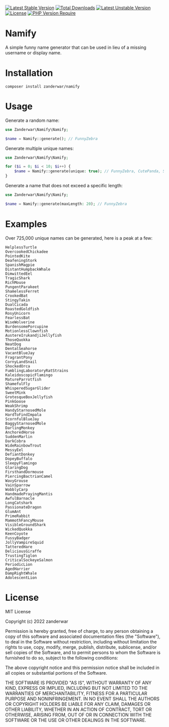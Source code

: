 [![Latest Stable Version](http://poser.pugx.org/zanderwar/namify/v)](https://packagist.org/packages/zanderwar/namify) [![Total Downloads](http://poser.pugx.org/zanderwar/namify/downloads)](https://packagist.org/packages/zanderwar/namify) [![Latest Unstable Version](http://poser.pugx.org/zanderwar/namify/v/unstable)](https://packagist.org/packages/zanderwar/namify) [![License](http://poser.pugx.org/zanderwar/namify/license)](https://packagist.org/packages/zanderwar/namify) [![PHP Version Require](http://poser.pugx.org/zanderwar/namify/require/php)](https://packagist.org/packages/zanderwar/namify)

# Namify

A simple funny name generator that can be used in lieu of a missing username or display name.

# Installation

```console
composer install zanderwar/namify
```

# Usage

Generate a random name:

```php
use Zanderwar\Namify\Namify;

$name = Namify::generate(); // FunnyZebra
```

Generate multiple unique names:

```php
use Zanderwar\Namify\Namify;

for ($i = 0; $i < 10; $i++) {
    $name = Namify::generate(unique: true); // FunnyZebra, CutePanda, SmellyTiger, etc.
}
```

Generate a name that does not exceed a specific length:

```php
use Zanderwar\Namify\Namify;

$name = Namify::generate(maxLength: 20); // FunnyZebra
```

# Examples

Over 725,000 unique names can be generated, here is a peak at a few:

```
HelplessTurtle
OvercookedChickadee
PointedKite
DeafeningStork
SpanishMagpie
DistantHumpbackWhale
DimwittedEel
TragicShark
RichMouse
PungentParakeet
ShamelessFerret
CrookedBat
StingyTakin
DualCicada
RoastedGoldfish
RosyUnicorn
FearlessBat
WiseWolverine
BurdensomePorcupine
MotionlessClownfish
AustereIrukandjiJellyfish
ThoseQuokka
NeatDog
DentalSeahorse
VacantBlueJay
FragrantPony
CornyLandSnail
ShockedOrca
FumblingLaboratoryRatStrains
KaleidoscopicFlamingo
MatureParrotfish
ShamefulFly
WhisperedSugarGlider
SweetMink
GrotesqueBoxJellyfish
PinkGoose
WeakShrimp
HandyStarnosedMole
HardToFindImpala
ScornfulBlueJay
BaggyStarnosedMole
DarlingMonkey
AnchoredHorse
SuddenMarlin
DarkCobra
WideRainbowTrout
MessyEel
DefiantDonkey
DopeyBuffalo
SleepyFlamingo
GlaringDog
FirsthandDormouse
PiercingBactrianCamel
WavyGrouse
VainSparrow
WobblyCarp
HandmadePrayingMantis
AwfulBarnacle
LongCatshark
PassionateDragon
GlumAnt
PrimeRabbit
MammothFancyMouse
VisibleGroundShark
WickedQuokka
KeenCoyote
FussyBadger
JollyVampireSquid
TatteredHare
DeliciousGiraffe
TrustingTiglon
CriticalSockeyeSalmon
PeriodicLion
AgedHarrier
DampRightWhale
AdolescentLion
```

# License

MIT License

Copyright (c) 2022 zanderwar

Permission is hereby granted, free of charge, to any person obtaining a copy
of this software and associated documentation files (the "Software"), to deal
in the Software without restriction, including without limitation the rights
to use, copy, modify, merge, publish, distribute, sublicense, and/or sell
copies of the Software, and to permit persons to whom the Software is
furnished to do so, subject to the following conditions:

The above copyright notice and this permission notice shall be included in all
copies or substantial portions of the Software.

THE SOFTWARE IS PROVIDED "AS IS", WITHOUT WARRANTY OF ANY KIND, EXPRESS OR
IMPLIED, INCLUDING BUT NOT LIMITED TO THE WARRANTIES OF MERCHANTABILITY,
FITNESS FOR A PARTICULAR PURPOSE AND NONINFRINGEMENT. IN NO EVENT SHALL THE
AUTHORS OR COPYRIGHT HOLDERS BE LIABLE FOR ANY CLAIM, DAMAGES OR OTHER
LIABILITY, WHETHER IN AN ACTION OF CONTRACT, TORT OR OTHERWISE, ARISING FROM,
OUT OF OR IN CONNECTION WITH THE SOFTWARE OR THE USE OR OTHER DEALINGS IN THE
SOFTWARE.
